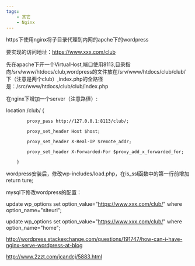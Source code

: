 ```yaml
---
tags:
    - 其它
    - Nginx
---
```


https下使用nginx将子目录代理到内网的apche下的wordpress

要实现的访问地址：https://www.xxx.com/club



先在apache下开一个VirtualHost,端口使用8113,目录指向/srv/www/htdocs/club,wordpress的文件放在/srv/www/htdocs/club/club/下（注意是两个club）,index.php的全路径是：/src/www/htdocs/club/club/index.php



在nginx下增加一个server（注意路径）:

location /club/ {

            proxy_pass http://127.0.0.1:8113/club/;

            proxy_set_header Host $host;

            proxy_set_header X-Real-IP $remote_addr;

            proxy_set_header X-Forwarded-For $proxy_add_x_forwarded_for;

        }



wordpress安装后，修改wp-includes/load.php，在is_ssl函数中的第一行前增加 return ture;



mysql下修改wordpress的配置：

update wp_options set option_value="https://www.xxx.com/club/" where option_name="siteurl";

update wp_options set option_value="https://www.xxx.com/club/" where option_name="home";





http://wordpress.stackexchange.com/questions/191747/how-can-i-have-nginx-serve-wordpress-at-blog

http://www.2zzt.com/jcandcj/5883.html


